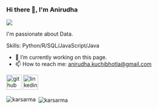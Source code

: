 ### Hi there 👋, I'm Anirudha
![](https://arturssmirnovs.github.io/github-profile-readme-generator/images/banner.png)

I'm passionate about Data.

Skills: Python/R/SQL/JavaScript/Java 

- 🔭 I’m currently working on this page. 
- 📫 How to reach me: anirudha.kuchibhotla@gmail.com 


[<img src='https://cdn.jsdelivr.net/npm/simple-icons@3.0.1/icons/github.svg' alt='github' height='40'>](https://github.com/https://github.com/KARSarma)  [<img src='https://cdn.jsdelivr.net/npm/simple-icons@3.0.1/icons/linkedin.svg' alt='linkedin' height='40'>](https://www.linkedin.com/in/anirudha-kuchibhotla-86a1241a0/)

<p><img align="left" src="https://github-readme-stats.vercel.app/api/top-langs?username=karsarma&show_icons=true&locale=en&layout=compact" alt="karsarma" /></p>

<p>&nbsp;<img align="center" src="https://github-readme-stats.vercel.app/api?username=karsarma&show_icons=true&locale=en" alt="karsarma" /></p>

